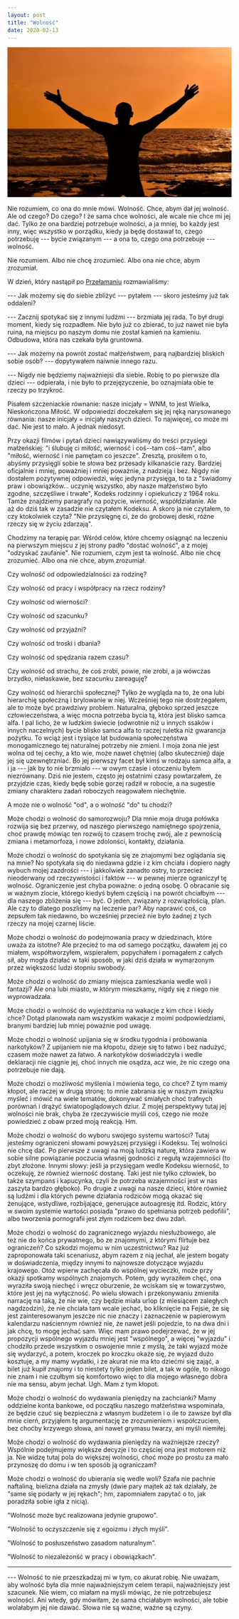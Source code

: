 ```yaml
---
layout: post
title: "Wolność"
date: 2020-02-13
---
```


![Wolność](/images/wolnosc.webp)

Nie rozumiem, co ona do mnie mówi. Wolność. Chce, abym dał jej wolność. Ale od czego? Do czego? I że sama chce wolności, ale wcale nie chce mi jej dać. Tylko że ona bardziej potrzebuje wolności, a ja mniej, bo każdy jest inny, więc wszystko w porządku, kiedy ja będę dostawał to, czego potrzebuję --- bycie związanym --- a ona to, czego ona potrzebuje --- wolność.

Nie rozumiem.  Albo nie chcę zrozumieć.  Albo ona nie chce, abym zrozumiał.

W dzień, który nastąpił po [Przełamaniu](../../../2019/10/26/poczatek.html) rozmawialiśmy:

--- Jak możemy się do siebie zbliżyć --- pytałem --- skoro jesteśmy już tak oddaleni?

--- Zacznij spotykać się z innymi ludźmi --- brzmiała jej rada.  To był drugi moment, kiedy się rozpadłem.  Nie było już co zbierać, to już nawet nie była ruina, na miejscu po naszym domu nie został kamień na kamieniu. Odbudowa, która nas czekała była gruntowna.

--- Jak możemy na powrót zostać małżeństwem, parą najbardziej bliskich sobie osób? --- dopytywałem naiwnie innego razu.

--- Nigdy nie będziemy najważniejsi dla siebie. Robię to po pierwsze dla dzieci --- odpierała, i nie było to przejęzyczenie, bo oznajmiała obie te rzeczy po trzykroć.

Pisałem szczeniackie równanie: nasze inicjały = WNM, to jest Wielka, Nieskończona Miłość. W odpowiedzi doczekałem się jej ręką narysowanego równania: nasze inicjały = inicjały naszych dzieci. To najwięcej, co może mi dać. Nie jest to mało. A jednak niedosyt.

Przy okazji filmów i pytań dzieci nawiązywaliśmy do treści przysięgi małżeńskiej: "i ślubuję ci miłość, wierność i coś--tam coś--tam", albo "miłość, wierność i nie pamętam co jeszcze".  Zresztą, prosiłem o to, abyśmy przysięgli sobie te słowa bez przesady kilkanaście razy. Bardziej oficjalnie i mniej, poważniej i mniej poważnie, z nadzieją i bez.  Nigdy nie dostałem pozytywnej odpowiedzi, więc jedyna przysięga, to ta z "świadomy praw i obowiązków... uczynię wszystko, aby nasze małżeństwo było zgodne, szczęśliwe i trwałe", Kodeks rodzinny i opiekuńczy z 1964 roku.   Tamże znajdziemy paragrafy na pożycie, wierność, współdziałanie.  Ale aż do dziś tak w zasadzie nie czytałem Kodeksu.  A skoro ja nie czytałem, to czy ktokolwiek czyta?  "Nie przysięgnę ci, że do grobowej deski, różne rzeczy się w życiu zdarzają".

Chodzimy na terapię par. Wśród celów, które chcemy osiągnąć na leczeniu na pierwszym miejscu z jej strony padło "dostać wolność", a z mojej "odzyskać zaufanie". Nie rozumiem, czym jest ta wolność.  Albo nie chcę zrozumieć.  Albo ona nie chce, abym zrozumiał.

Czy wolność od odpowiedzialności za rodzinę?

Czy wolność od pracy i współpracy na rzecz rodziny?

Czy wolność od wierności?

Czy wolność od szacunku?

Czy wolność od przyjaźni?

Czy wolność od troski i dbania?

Czy wolność od spędzania razem czasu?

Czy wolność od strachu, że coś zrobi, powie, nie zrobi, a ja wówczas brzydko, niełaskawie, bez szacunku zareaguję?

Czy wolność od hierarchii społecznej?  Tylko że wygląda na to, że ona lubi hierarchię społeczną i brylowanie w niej. Wcześniej tego nie dostrzegałem, ale to może być prawdziwy problem.  Naturalna, głęboko sprzed jeszcze człowieczeństwa, a więc mocna potrzeba bycia tą, która jest blisko samca alfa. I pal licho, że w ludzkim świecie (odwrotnie niż u innych ssaków i innych naczelnych) bycie blisko samca alfa to raczej ruletka niż gwarancja pożytku. To wciąż jest i tysiące lat budowania społeczeństwa monogamicznego tej naturalnej potrzeby nie zmieni.  I moja żona nie jest wolna od tej cechy, a kto wie, może nawet chętniej (albo skuteczniej) daje jej się uzewnętrzniać.  Bo jej pierwszy facet był kimś w rodzaju samca alfa, a i ja --- jak by to nie brzmiało --- w owym czasie i otoczeniu byłem niezrównany. Dziś nie jestem, często jej ostatnimi czasy powtarzałem, że przyjdzie czas, kiedy będę sobie gorzej radził w robocie, a na sugestie zmiany charakteru zadań roboczych reagowałem niechętnie.

A może nie o wolność "od", a o wolność "do" tu chodzi?

Może chodzi o wolność do samorozwoju?  Dla mnie moja druga połówka rozwija się bez przerwy, od naszego pierwszego namiętnego spojrzenia, choć prawdę mówiąc ten rozwój to czasem trochę zwój, ale z pewnością zmiana i metamorfoza, i nowe zdolonści, kontakty, działania.

Może chodzi o wolność do spotykania się ze znajomymi bez oglądania się na mnie?  No spotykała się do niedawna gdzie i z kim chciała i dopiero nagły wybuch mojej zazdrości --- i jakkolwiek zanadto ostry, to przecież nieoderwany od rzeczywistości i faktów --- w pewnej mierze ograniczył tę wolność. Ograniczenie jest chyba poważne: o jedną osobę. O obracanie się w ważnym zlocie, którego kiedyś byłem częścią i na powrót chciałbym --- dla naszego zbliżenia się --- być.  O jeden, związany z rozwiązłością, plan.  Ale czy to dlatego poszliśmy na leczenie par?  Aby naprawić coś, co zepsułem tak niedawno, bo wcześniej przecież nie było żadnej z tych rzeczy na mojej czarnej liście.

Może chodzi o wolność do podejmowania pracy w dziedzinach, które uważa za istotne?  Ale przecież to ma od samego początku, dawałem jej co miałem, współtworzyłem, wspierałem, popychałem i pomagałem z całych sił, aby mogła działać w taki sposób, w jaki dziś działa w wymarzonym przez większość ludzi stopniu swobody.

Może chodzi o wolność do zmiany miejsca zamieszkania wedle woli i fantazji?  Ale ona lubi miasto, w którym mieszkamy, nigdy się z niego nie wyprowadzała.

Może chodzi o wolność do wyjeżdżania na wakacje z kim chce i kiedy chce?  Dotąd planowała nam wszystkim wakacje z moimi podpowiedziami, branymi bardziej lub mniej poważnie pod uwagę.

Może chodzi o wolność upijania się w środku tygodnia i próbowania narkotyków?  Z upijaniem nie ma kłopotu, dzieje się to łatwo i bez nadużyć, czasem może nawet za łatwo. A narkotyków doświadczyła i wedle deklaracji nie ciągnie jej, choć innych nie osądza, acz wie, że nic czego ona potrzebuje nie dają.

Może chodzi o możliwość myślenia i mówienia tego, co chce?  Z tym mamy kłopot, ale raczej w drugą stronę:  to mnie zabrania się w naszym związku myśleć i mówić na wiele tematów, dokonywać śmiałych choć trafnych porównań i drążyć światopoglądowych dziur.  Z mojej perspektywy tutaj jej wolności nie brak, chyba że rzeczywiście myśli coś, czego nie może powiedzieć z obaw przed moją reakcją.  Hm.

Może chodzi o wolność do wyboru swojego systemu wartości?  Tutaj jesteśmy ograniczeni słowami powyższej przysięgi i Kodeksu. Tej wolności nie chcę dać.  Po pierwsze z uwagi na moją ludzką naturę, która zawiera w sobie silne powiązanie poczucia własnej godności z regułą wzajemności (to zbyt złożone.  Innymi słowy: jeśli ja przysięgam wedle Kodeksu wierność, to oczekuję, że również wierność dostanę.  Taki jest nie tylko człowiek, bo także szympans i kapucynka, czyli że potrzeba wzajemności jest w nas zaszyta bardzo głęboko).  Po drugie z uwagi na nasze dzieci, które również są ludźmi i dla których pewne działania rodziców mogą okazać się żenujące, wstydliwe, rozbijające, generujące autoagresję itd. Rodzic, który w swoim systemie wartości posiada "prawo do spełniania potrzeb pedofilii", albo tworzenia pornografii jest złym rodzicem bez dwu zdań.

Może chodzi o wolność do zagranicznego wyjazdu niesłużbowego, ale też nie do końca prywatnego, bo ze znajomymi, z którymi flirtuje bez ograniczeń?  Co szkodzi mojemu w nim uczestnictwu? Raz już zaproponowała taki scenariusz, abym razem z nią jechał, ale jestem bogaty w doświadczenia, między innymi to najnowsze dotyczące wyjazdu krajowego. Otóż wpierw zachęcała do wspólnej wycieczki, może przy okazji spotkamy wspólnych znajomych.  Potem, gdy wyraziłem chęć, ona wyraziła swoją niechęć i wręcz oburzenie, że wciskam się w towarzystwo, które jest jej na wyłączność.  Po wielu słowach i przekonywaniu zmieniła narrację na taką, że nie wie, czy będzie miała urlop (z miesiącem zaległych nagdzodzin), że nie chciała tam wcale jechać, bo kliknięcie na Fejsie, że się jest zainteresowanym jeszcze nic nie znaczy i zaznaczenie w papierowym kalendarzu naściennym również nie, że nawet jeśli pojedzie, to na dwa dni i jak chcę, to mogę jechać sam.  Więc mam prawo podejrzewać, że w jej propozycji wspólnego wyjazdu mniej jest "wspólnego", a więcej "wyjazdu" i chodziło przede wszystkim o oswojenie mnie z myślą, że taki wyjazd może się wydarzyć, a potem, kroczek po kroczku okaże się, że wyjazd dużo kosztuje, a my mamy wydatki, i że akurat nie ma kto dziećmi się zająć, a bilet już kupił znajomy i to niestety tylko jeden bilet, a tak w ogóle, to nikogo nie znam i nie czułbym się komfortowo więc to dla mojego własnego dobra nie ma sensu, abym jechał.  Ugh. Mam z tym kłopot.

Może chodzi o wolność do wydawania pieniędzy na zachcianki?  Mamy oddzielne konta bankowe, od początku naszego małżeństwa wspominała, że będzie czuć się bezpieczna z własnym budżetem i o ile to zawsze był dla mnie cierń, przyjąłem tę argumentację ze zrozumieniem i współczuciem, bez choćby krzywego słowa, ani nawet grymasu twarzy, ani myśli niemiłej.

Może chodzi o wolność do wydawania pieniędzy na ważniejsze rzeczy?  Wspólnie podejmujemy większe decyzje i to częściej ona jest motorem niż ja.  Nie widzę tutaj pola do większej wolności, choć może po prostu za mało przynoszę do domu i w ten sposób ją ograniczam?

Może chodzi o wolność do ubierania się wedle woli?  Szafa nie pachnie naftaliną, bielizna działa na zmysły (dwie pary majtek aż tak działały, że "same się podarły w jej rękach"; hm, zapomniałem zapytać o to, jak poradziła sobie igła z nicią).

"Wolność może być realizowana jedynie grupowo".

"Wolność to oczyszczenie się z egoizmu i złych myśli".

"Wolność to posłuszeństwo zasadom naturalnym".

"Wolność to niezależonść w pracy i obowiązkach".

---

--- Wolność to nie przeszkadzaj mi w tym, co akurat robię.  Nie uważam, aby wolność była dla mnie najważniejszym celem terapii, najważniejszy jest szacunek.  Nie wiem, co miałam na myśli mówiąc, że nie potrzebujesz wolności. Ani wtedy, gdy mówiłam, że sama chciałabym wolności, ale tobie wolałabym jej nie dawać. Słowa nie są ważne, ważne są czyny.
